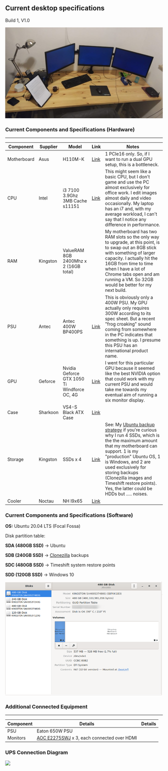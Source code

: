 ## Current desktop specifications

Build 1, V1.0

![](/images/workstationv11.jpg)

### Current Components and Specifications (Hardware)
-------------------------------------

| Component | Supplier | Model | Link | Notes |
| --- | ---- | ---- | ---- | --- |
| Motherboard | Asus | H110M-K | [Link](https://www.asus.com/Motherboards/H110M-K/) | 1 PCIe16 only. So, if I want to run a dual GPU setup, this is a bottleneck. |
| CPU | Intel | i3 7100 3.9Ghz 3MB Cache s11151 | [Link](https://ark.intel.com/content/www/us/en/ark/products/97455/intel-core-i3-7100-processor-3m-cache-3-90-ghz.html) | This might seem like a basic CPU, but I don't game and use the PC almost exclusively for office work. I edit images almost daily and video occasionally. My laptop has an i7 and, with my average workload, I can't say that I notice any difference in performance. |
| RAM | Kingston | ValueRAM 8GB 2400Mhz x 2 (16GB total) |  | My motherboard has two RAM slots so the only way to upgrade, at this point, is to swap out an 8GB stick with something of larger capacity. I actually hit the 16GB from time to time when I have a lot of Chrome tabs open and am running a VM. So 32GB would be better for my next build. |
| PSU | Antec | Antec 400W BP400PS | [Link](https://www.alon-computers.co.il/items/520364-%D7%A1%D7%A4%D7%A7-%D7%9B%D7%97-Antec-400W-BP400PS) | This is obviously only a 400W PSU. My GPU actually only requires 300W according to its spec sheet. But a recent "frog croaking" sound coming from somewhere in the PC indicates that something is up. I presume this PSU has an international product name. |
| GPU | Geforce | Nvidia Geforce GTX 1050 Ti Windforce OC, 4G | [Link](https://www.gigabyte.com/il/Graphics-Card/GV-N105TWF2OC-4GD#kf) | I went for this particular GPU because it seemed like the best NVIDIA option that could work with my current PSU and would take me towards my eventual aim of running a six monitor display. |
| Case | Sharkoon | VS4-S Black ATX Case | [Link](https://en.sharkoon.com/product/16020) |  |
| Storage | Kingston | SSDs x 4 | [Link](https://www.kingston.com/datasheets/SUV400S3_us.pdf) | See: My [Ubuntu backup strategy](https://www.danielrosehill.co.il/myblog/my-current-ubuntu-backup-strategy/) if you're curious why I run 4 SSDs, which is the the maximum amount that my motherboard can support. 1 is my "production" Ubuntu OS, 1 is Windows, and 2 are used exclusively for storing backups (Clonezilla images and Timeshift restore points). Yes, the latter could be HDDs but ..... noises. |
| Cooler | Noctau | NH l9x65 | [Link](https://noctua.at/en/nh-l9x65) |  |

### Current Components and Specifications (Software)

**OS:** Ubuntu 20.04 LTS (Focal Fossa)

Disk partition table:

**SDA (480GB SSD)**
-> Ubuntu 

**SDB (240GB SSD)**
-> [Clonezilla](https:/www.clonezilla.org) backups

**SDC (480GB SSD)**
-> Timeshift system restore points 


**SDD (120GB SSD)**
-> Windows 10 

![](/images/diskpartitioning.png)


### Additional Connected Equipment
------------------------------

| Component | Details | Details |
| --- | --- | --- |
| PSU | Eaton 650W PSU |  |
| Monitors | [AOC E2275SWJ](https://www.amazon.co.uk/AOC-E2275SWJ-Widescreen-Multimedia-1920x1080/dp/B01CO2SH9M) x 3, each connected over HDMI |

### UPS Connection Diagram

![](/images/upsconnnections_small.png)
